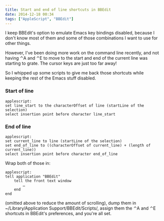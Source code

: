 ```yaml
---
title: Start and end of line shortcuts in BBEdit
date: 2014-12-18 00:34
tags: ["AppleScript", "BBEdit"]
---
```


I keep BBEdit's option to emulate Emacs key bindings disabled, because I don't know most of them and some of those combinations I want to use for other things.

However, I've been doing more work on the command line recently, and not having ⌃A and ⌃E to move to the start and end of the current line was starting to grate. The cursor keys are just too far away!

So I whipped up some scripts to give me back those shortcuts while keeping the rest of the Emacs stuff disabled.

### Start of line

    applescript:
    set line_start to the characterOffset of line (startLine of the selection)
    select insertion point before character line_start

### End of line

    applescript:
    set current_line to line (startLine of the selection)
    set end_of_line to ((characterOffset of current_line) + (length of current_line))
    select insertion point before character end_of_line

Wrap both of those in:

    applescript:
    tell application "BBEdit"
        tell the front text window
            …
        end
    end

(omitted above to reduce the amount of scrolling), dump them in ~/Library/Application Support/BBEdit/Scripts/, assign them the ⌃A and ⌃E shortcuts in BBEdit's preferences, and you're all set.
